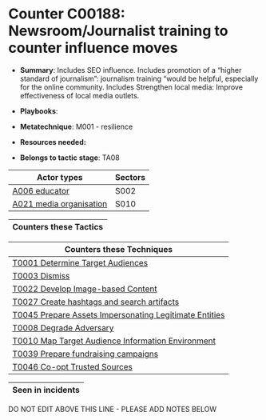 # Counter C00188: Newsroom/Journalist training to counter influence moves

* **Summary**: Includes SEO influence.   Includes promotion of a “higher standard of journalism”: journalism training “would be helpful, especially for the online community.  Includes Strengthen local media: Improve effectiveness of local media outlets. 

* **Playbooks**: 

* **Metatechnique**: M001 - resilience

* **Resources needed:** 

* **Belongs to tactic stage**: TA08


| Actor types | Sectors |
| ----------- | ------- |
| [A006 educator](../generated_pages/actortypes/A006.md) | S002 |
| [A021 media organisation](../generated_pages/actortypes/A021.md) | S010 |



| Counters these Tactics |
| ---------------------- |



| Counters these Techniques |
| ------------------------- |
| [T0001 Determine Target Audiences](../generated_pages/techniques/T0001.md) |
| [T0003 Dismiss](../generated_pages/techniques/T0003.md) |
| [T0022 Develop Image-based Content](../generated_pages/techniques/T0022.md) |
| [T0027 Create hashtags and search artifacts](../generated_pages/techniques/T0027.md) |
| [T0045 Prepare Assets Impersonating Legitimate Entities](../generated_pages/techniques/T0045.md) |
| [T0008 Degrade Adversary](../generated_pages/techniques/T0008.md) |
| [T0010 Map Target Audience Information Environment](../generated_pages/techniques/T0010.md) |
| [T0039 Prepare fundraising campaigns](../generated_pages/techniques/T0039.md) |
| [T0046 Co-opt Trusted Sources](../generated_pages/techniques/T0046.md) |



| Seen in incidents |
| ----------------- |


DO NOT EDIT ABOVE THIS LINE - PLEASE ADD NOTES BELOW